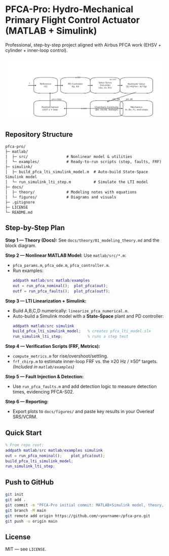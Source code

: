 
# PFCA-Pro: Hydro-Mechanical Primary Flight Control Actuator (MATLAB + Simulink)

Professional, step-by-step project aligned with Airbus PFCA work (EHSV + cylinder + inner-loop control).

![Block Diagram](docs/figures/pfca_block_diagram.png)

## Repository Structure
```
pfca-pro/
├─ matlab/
│  ├─ src/                 # Nonlinear model & utilities
│  └─ examples/            # Ready-to-run scripts (step, faults, FRF)
├─ simulink/
│  ├─ build_pfca_lti_simulink_model.m  # Auto-build State-Space Simulink model
│  └─ run_simulink_lti_step.m          # Simulate the LTI model
├─ docs/
│  ├─ theory/              # Modeling notes with equations
│  └─ figures/             # Diagrams and visuals
├─ .gitignore
├─ LICENSE
└─ README.md
```

## Step-by-Step Plan

**Step 1 — Theory (Docs):** See `docs/theory/01_modeling_theory.md` and the block diagram.

**Step 2 — Nonlinear MATLAB Model:** Use `matlab/src/*.m`:
- `pfca_params.m`, `pfca_ode.m`, `pfca_controller.m`.
- Run examples:
  ```matlab
  addpath matlab/src matlab/examples
  out = run_pfca_nominal();  plot_pfca(out);
  outf = run_pfca_faults();  plot_pfca(outf);
  ```

**Step 3 — LTI Linearization + Simulink:** 
- Build A,B,C,D numerically: `linearize_pfca_numerical.m`.
- Auto-build a Simulink model with a **State-Space** plant and PD controller:
  ```matlab
  addpath matlab/src simulink
  build_pfca_lti_simulink_model;   % creates pfca_lti_model.slx
  run_simulink_lti_step;           % runs a step test
  ```

**Step 4 — Verification Scripts (FRF, Metrics):**
- `compute_metrics.m` for rise/overshoot/settling.
- `frf_chirp.m` to estimate inner-loop FRF vs. the ≥20 Hz / ≥50° targets.
*(Included in `matlab/examples`)*

**Step 5 — Fault Injection & Detection:**
- Use `run_pfca_faults.m` and add detection logic to measure detection times, evidencing PFCA-S02.

**Step 6 — Reporting:**
- Export plots to `docs/figures/` and paste key results in your Overleaf SRS/VCRM.

## Quick Start
```matlab
% From repo root:
addpath matlab/src matlab/examples simulink
out = run_pfca_nominal();    plot_pfca(out);
build_pfca_lti_simulink_model;
run_simulink_lti_step;
```

## Push to GitHub
```bash
git init
git add .
git commit -m "PFCA-Pro initial commit: MATLAB+Simulink model, theory, visuals"
git branch -M main
git remote add origin https://github.com/<yourname>/pfca-pro.git
git push -u origin main
```

## License
MIT — see `LICENSE`.
